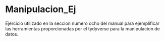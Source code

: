 # Manipulacion_Ej
Ejercicio utilizado en la seccion numero ocho del manual para ejemplificar las herramientas proporcionadas por el tydyverse para la manipulacion de datos.
